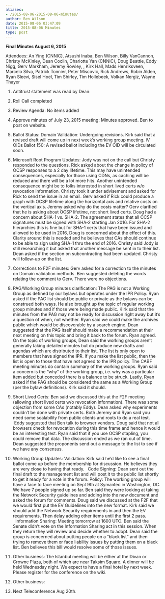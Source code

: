 ```yaml
---
aliases:
- /2015-08-06-2015-08-06-minutes/
author: Ben Wilson
date: 2015-08-06 03:47:09
title: 2015-08-06 Minutes
type: post
---
```


**Final Minutes August 6, 2015**

Attendees: An Ying (CNNIC), Atsushi Inaba, Ben Wilson, Billy VanCannon, Christy McKinley, Dean Coclin, Charlotte Yan (CNNIC), Doug Beattie, Eddy Nigg, Gerv Markham, Jeremy Rowley, , Kirk Hall, Mads Henriksveen, Marcelo Silva, Patrick Tonnier, Peter Miscovic, Rick Andrews, Robin Alden, Ryan Sleevi, Sisel Hoel, Tim Shirley, Tim Hollebeek, Volkan Nergiz, Wayne Thayer

1. Antitrust statement was read by Dean

1. Roll Call completed

1. Review Agenda: No items added

1. Approve minutes of July 23, 2015 meeting: Minutes approved. Ben to post on website.

1. Ballot Status: Domain Validation: Undergoing revisions. Kirk said that a revised draft will come up in next week’s working group meeting. IV OIDs Ballot 150: A revised ballot including the EV OID will be circulated soon.

1. Microsoft Root Program Updates: Jody was not on the call but Christy responded to the questions. Rick asked about the change in policy of OCSP responses to a 2 day lifetime. This may have unintended consequences, especially for those using CDNs, as caching will be reduced and there will be a lot more hits. Another unintended consequence might be to folks interested in short lived certs w/o revocation information. Christy took it under advisement and asked for Rick to send the issue in an email. Gerv asked if Rick could produce a graph with OCSP lifetime along the horizontal axis and relative costs on the vertical axis. Jeremy asked why do the costs matter? Gerv clarified that he is asking about OCSP lifetime, not short lived certs. Doug had a concern about SHA-1 vs. SHA-2. The agreement states that all OCSP signatures must be signed with SHA-2 starting Jan 2016. For SHA-2 hierarchies this is fine but for SHA-1 certs that have been issued and allowed to be used in 2016, Doug is concerned about the effect of this. Clarity around this is needed and he believes that CAs should continue to be able to sign using SHA-1 thru the end of 2016. Christy said Jody is still researching it but asked that another message be sent in to their list. Dean asked if the section on subcontracting had been updated. Christy will follow-up on the list.

1. Corrections to F2F minutes: Gerv asked for a correction to the minutes on Domain validation methods. Ben suggested deleting the words relating the comment to Gerv. There were no objections.

1. PAG/Working Group minutes clarification: The PAG is not a Working Group as defined by our bylaws but operates under the IPR Policy. Ryan asked if the PAG list should be public or private as the bylaws can be construed both ways. He also brought up the topic of regular working group minutes and if those were being made public. Kirk said that the minutes from the PAG may not be ready for discussion right away but it’s a question of when, not whether. Ryan said we could make the archives public which would be discoverable by a search engine. Dean suggested that the PAG itself should make a recommendation at their next meeting on this topic and bring it back to the forum. Ryan agreed. On the topic of working groups, Dean said the working groups aren’t generally taking detailed minutes but do produce new drafts and agendas which are distributed to their list. The list is only open to members that have signed the IPR. If you make the list public, then the list is open to those that have not agreed to the IPR policy. The CABF meeting minutes do contain summary of the working groups. Ryan said a concern is the “why” of the working group, i.e. why was a particular item added but conceded there is a balance to be struck. Lastly, Ryan asked if the PAG should be considered the same as a Working Group (per the bylaw definitions). Kirk said it should.

1. Short Lived Certs: Ben said we discussed this at the F2F meeting (allowing short lived certs w/o revocation information). There was some objection from some CAs (notably Eddy). Dean asked why experiments couldn’t be done with private certs. Both Jeremy and Ryan said you need some scalability from public clients and roots to do a real test.  Eddy suggested that Ben talk to browser vendors. Doug said that not all browsers check for revocation during this time frame and hence it would be an interesting test. Ryan said that if you use OCSP stapling, you could remove that data. The discussion ended as we ran out of time. Dean suggested the proponents send out a message to the list to see if we have any consensus.

1. Working Group Updates: Validation: Kirk said he’d like to see a final ballot come up before the membership for discussion. He believes they are very close to having that ready.   Code Signing: Dean sent out the final draft to the management list and will post it to the public list shortly to get it ready for a vote in the forum. Policy: The working group will have a face to face meeting on Sept 9th at Symantec in Washington, DC. We have 7 people signed up so far. Ben said they were looking at taking the Network Security guidelines and adding into the new document and asked the forum for comments. Doug said we discussed at the F2F that we would first put the EV Guidelines into the new format. Kirk said we should add the Network Security requirements in and then the EV requirements. Then delay adding other items until the first 2 pass.   Information Sharing: Meeting tomorrow at 1600 UTC. Ben said the Senate didn’t vote on the Information Sharing act in this session. When they return they will review and decide whether to adopt. Dean said the group is concerned about putting people on a “black list” and then trying to remove them or face liability issues by putting them on a black list. Ben believes this bill would resolve some of those issues.

1. Other business: The Istanbul meeting will be either at the Divan or Crowne Plaza, both of which are near Taksim Square. A dinner will be held Wednesday night. We expect to have a final hotel by next week. Please register for the conference on the wiki.

1. Other business:

1. Next Teleconference Aug 20th.